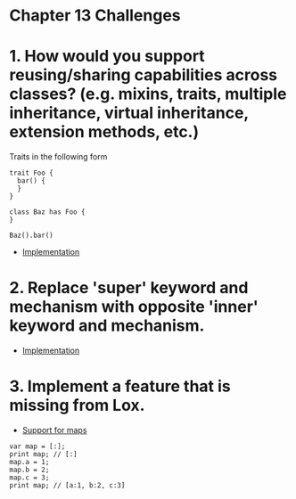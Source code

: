 Chapter 13 Challenges
=====================

# 1. How would you support reusing/sharing capabilities across classes? (e.g. mixins, traits, multiple inheritance, virtual inheritance, extension methods, etc.)

Traits in the following form

```
trait Foo {
  bar() {
  }
}

class Baz has Foo {
}

Baz().bar()
```

* [Implementation](./multiple-inheritance)

# 2. Replace 'super' keyword and mechanism with opposite 'inner' keyword and mechanism.

* [Implementation](./inner-keyword)

# 3. Implement a feature that is missing from Lox.

* [Support for maps](./maps-feature)

```
var map = [:];
print map; // [:]
map.a = 1;
map.b = 2;
map.c = 3;
print map; // [a:1, b:2, c:3]
```

